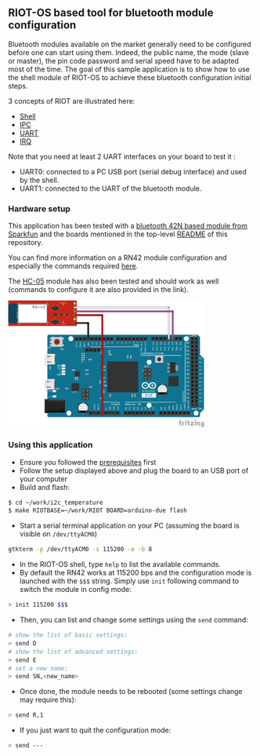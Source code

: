 ## RIOT-OS based tool for bluetooth module configuration

Bluetooth modules available on the market generally need to be configured
before one can start using them. Indeed, the public name, the mode (slave or
master), the pin code password and serial speed have to be adapted most of the time.
The goal of this sample application is to show how to use the shell module of
RIOT-OS to achieve these bluetooth configuration initial steps.

3 concepts of RIOT are illustrated here:
* [Shell](http://riot-os.org/api/group__sys__shell.html)
* [IPC](http://riot-os.org/api/group__core__msg.html#details)
* [UART](http://riot-os.org/api/group__drivers__periph__uart.html#details)
* [IRQ](http://riot-os.org/api/group__core__irq.html#details)

Note that you need at least 2 UART interfaces on your board to test it :
* UART0: connected to a PC USB port (serial debug interface) and used by the shell.
* UART1: connected to the UART of the bluetooth module.

### Hardware setup

This application has been tested with a [bluetooth 42N based module from
Sparkfun](https://www.sparkfun.com/products/12577) and the boards mentioned in
the top-level [README](https://github.com/aabadie/riot-apps#sample-applications-using-riot-os) of this repository.

You can find more information on a RN42 module configuration and especially the commands
required
[here](https://eewiki.net/display/Wireless/Getting+Started+with+RN42+Bluetooth+Module#GettingStartedwithRN42BluetoothModule-RN42UARTCommands).

The
[HC-05](http://wiki.iteadstudio.com/Serial_Port_Bluetooth_Module_%28Master/Slave%29_:_HC-05)
module has also been tested and should work as well (commands to configure it
are also provided in the link).

<img src="https://github.com/aabadie/riot-apps/blob/master/serial_to_serial/docs/uart_2_uart_arduino_due_bb.png" width="400">

### Using this application

* Ensure you followed the
[prerequisites](https://github.com/aabadie/riot-apps#prerequisites) first
* Follow the setup displayed above and plug the board to an USB port of your computer
* Build and flash:
```bash
$ cd ~/work/i2c_temperature
$ make RIOTBASE=~/work/RIOT BOARD=arduino-due flash
```
* Start a serial terminal application on your PC (assuming the board is
visible on `/dev/ttyACM0`)
```bash
gtkterm -p /dev/ttyACM0 -s 115200 -e -b 8
```
* In the RIOT-OS shell, type `help` to list the available commands.
* By default the RN42 works at 115200 bps and the configuration mode is launched
with the `$$$` string. Simply use `init` following command to switch the module in
config mode:
```bash
> init 115200 $$$
```
* Then, you can list and change some settings using the `send` command:
```bash
# show the list of basic settings:
> send D
# show the list of advanced settings:
> send E
# set a new name:
> send SN,<new_name>
```
* Once done, the module needs to be rebooted (some settings change may require this):
```bash
> send R,1
```
* If you just want to quit the configuration mode:
```bash
> send ---
```

